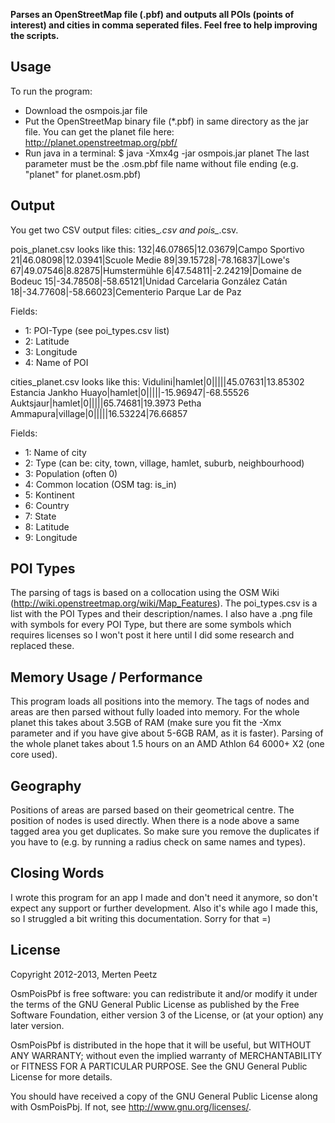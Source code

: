 **Parses an OpenStreetMap file (.pbf) and outputs all POIs (points of interest) and cities in comma seperated files. Feel free to help improving the scripts.**

Usage
--------------

To run the program:
- Download the osmpois.jar file
- Put the OpenStreetMap binary file (*.pbf) in same directory as the jar file. You can get the planet file here: http://planet.openstreetmap.org/pbf/
- Run java in a terminal:
	$ java -Xmx4g -jar osmpois.jar planet
	The last parameter must be the .osm.pbf file name without file ending (e.g. "planet" for planet.osm.pbf)
  
Output
--------------

You get two CSV output files: cities_*.csv and pois_*.csv.

pois_planet.csv looks like this:
132|46.07865|12.03679|Campo Sportivo
21|46.08098|12.03941|Scuole Medie
89|39.15728|-78.16837|Lowe's
67|49.07546|8.82875|Humstermühle
6|47.54811|-2.24219|Domaine de Bodeuc
15|-34.78508|-58.65121|Unidad Carcelaria González Catán
18|-34.77608|-58.66023|Cementerio Parque Lar de Paz

Fields:
- 1: POI-Type (see poi_types.csv list)
- 2: Latitude
- 3: Longitude
- 4: Name of POI

cities_planet.csv looks like this:
Vidulini|hamlet|0|||||45.07631|13.85302
Estancia Jankho Huayo|hamlet|0|||||-15.96947|-68.55526
Auktsjaur|hamlet|0|||||65.74681|19.3973
Petha Ammapura|village|0|||||16.53224|76.66857

Fields:
- 1: Name of city
- 2: Type (can be: city, town, village, hamlet, suburb, neighbourhood)
- 3: Population (often 0)
- 4: Common location (OSM tag: is_in)
- 5: Kontinent
- 6: Country
- 7: State
- 8: Latitude
- 9: Longitude

POI Types
--------------

The parsing of tags is based on a collocation using the OSM Wiki (http://wiki.openstreetmap.org/wiki/Map_Features). The poi_types.csv is a list with the POI Types and their description/names. I also have a .png file with symbols for every POI Type, but there are some symbols which requires licenses so I won't post it here until I did some research and replaced these.

Memory Usage / Performance
--------------

This program loads all positions into the memory. The tags of nodes and areas are then parsed without fully loaded into memory. For the whole planet this takes about 3.5GB of RAM (make sure you fit the -Xmx parameter and if you have give about 5-6GB RAM, as it is faster). Parsing of the whole planet takes about 1.5 hours on an AMD Athlon 64 6000+ X2 (one core used).

Geography
--------------

Positions of areas are parsed based on their geometrical centre. The position of nodes is used directly. When there is a node above a same tagged area you get duplicates. So make sure you remove the duplicates if you have to (e.g. by running a radius check on same names and types).

Closing Words
--------------

I wrote this program for an app I made and don't need it anymore, so don't expect any support or further development. Also it's while ago I made this, so I struggled a bit writing this documentation. Sorry for that =)

License
--------------

Copyright 2012-2013, Merten Peetz

OsmPoisPbf is free software: you can redistribute it and/or modify it under the terms of the GNU 
General Public License as published by the Free Software Foundation, either version 3 of the 
License, or (at your option) any later version.

OsmPoisPbf is distributed in the hope that it will be useful, but WITHOUT ANY WARRANTY; without 
even the implied warranty of MERCHANTABILITY or FITNESS FOR A PARTICULAR PURPOSE. See the GNU 
General Public License for more details.

You should have received a copy of the GNU General Public License along with OsmPoisPbj. If not, 
see http://www.gnu.org/licenses/.